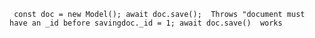 ` const doc = new Model(); await doc.save();  Throws "document must have an _id before savingdoc._id = 1;
 await doc.save() 
  works`
